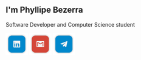 ## I'm Phyllipe Bezerra
Software Developer and Computer Science student

[![Linkedin](https://github.com/pmba/pmba/blob/master/shields/linkedin.png?raw=true)](https://www.linkedin.com/in/phyllipe-bezerra-352037191)
[![Gmail](https://github.com/pmba/pmba/blob/master/shields/gmail.png?raw=true)](https://mail.google.com/mail/?view=cm&fs=1&to=phyllipe.bezerra@gmail.com)
[![Telegram](https://github.com/pmba/pmba/blob/master/shields/telegram.png?raw=true)](https://t.me/pmbalves)
